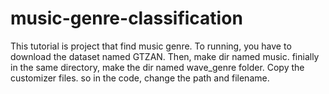 # music-genre-classification
This tutorial is project that find music genre.
To running, you have to download the dataset named GTZAN.
Then, make dir named music.
finially in the same directory, make the dir named wave_genre folder.
Copy the customizer files. so in the code, change the path and filename.